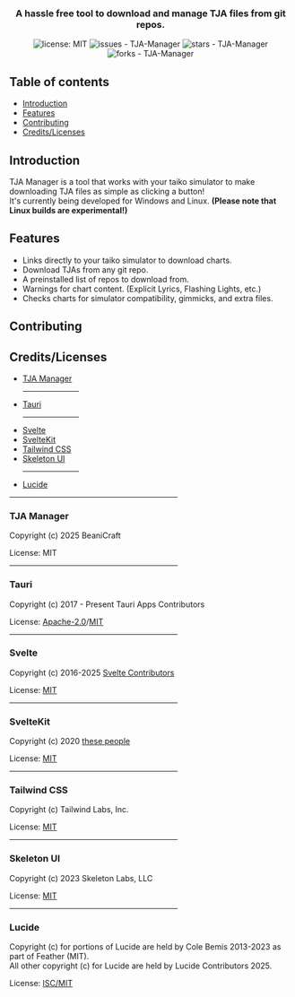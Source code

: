 <div align="center">
<!--<img src="https://github.com/TJA-Manager/TJA-Manager/blob/main/src/lib/images/logo.png?raw=true" alt="TJAMGR logo">-->

<h3 align="center">A hassle free tool to download and manage TJA files from git repos.</h3>

<img src="https://img.shields.io/badge/license-MIT-e6722b?style=flat&labelColor=1f1f1f&link=https%3A%2F%2Fgithub.com%2FTJA-Manager%2Ftja-manager.github.io%3Ftab%3DMIT-1-ov-file" alt="license: MIT"/>
<img src="https://img.shields.io/github/issues/TJA-Manager/TJA-Manager?style=flat&labelColor=1f1f1f" alt="issues - TJA-Manager">
<img src="https://img.shields.io/github/stars/TJA-Manager/TJA-Manager?style=flat&labelColor=1f1f1f" alt="stars - TJA-Manager">
<img src="https://img.shields.io/github/forks/TJA-Manager/TJA-Manager?style=social?style=flat&labelColor=1f1f1f" alt="forks - TJA-Manager">

<div align="left">
<nav>
	<h2>Table of contents</h2>
	<ul>
		<li><a href="#introduction">Introduction</a></li>
		<li><a href="#features">Features</a></li>
        <li><a href="#contributing">Contributing</a></li>
        <li><a href="#credits-licenses">Credits/Licenses</a></li>
	</ul>
</nav>

<!-- ============== -->
<h2 id="introduction">Introduction</h2>

<p>TJA Manager is a tool that works with your taiko simulator to make downloading TJA files as simple as clicking a button!
<br>It's currently being developed for Windows and Linux. <b>(Please note that Linux builds are experimental!)</b></p>
<!-- ============== -->

<!-- ============== -->
<h2 id="features">Features</h2>
<ul>
	<li>Links directly to your taiko simulator to download charts.</li>
	<li>Download TJAs from any git repo.</li>
	<li>A preinstalled list of repos to download from.</li>
	<li>Warnings for chart content. (Explicit Lyrics, Flashing Lights, etc.)</li>
	<li>Checks charts for simulator compatibility, gimmicks, and extra files.</li>
</ul>

<!-- ============== -->

<!-- ============== -->
<h2 id="contributing">Contributing</h2>
<!-- ============== -->

<!-- ============== -->
<h2 id="credits-licenses">Credits/Licenses</h2>
<ul>
	<li><a href="#tjamgr">TJA Manager</a></li>
	<hr width="100" align="left">
	<li><a href="#tauri">Tauri</a></li>
	<hr width="100" align="left">
	<li><a href="#svelte">Svelte</a></li>
	<li><a href="#sveltekit">SvelteKit</a></li>
    <li><a href="#tailwind-css">Tailwind CSS</a></li>
	<li><a href="#skeleton-ui">Skeleton UI</a></li>
	<hr width="100" align="left">
    <li><a href="#lucide">Lucide</a></li>
</ul>

<hr width="300" align="left">

<!-- ==== -->
<h3 id="tjamgr">TJA Manager</h3>
<p>Copyright (c) 2025 BeaniCraft</p>

<p>License: <a >MIT</a>

<hr width="300" align="left">
<!-- ==== -->

<!-- ==== -->
<h3 id="tauri">Tauri</h3>
<p>Copyright (c) 2017 - Present Tauri Apps Contributors</p>

<p>License: <a href="https://github.com/tauri-apps/tauri?tab=Apache-2.0-1-ov-file">Apache-2.0</a>/<a href="https://github.com/tauri-apps/tauri?tab=MIT-2-ov-file">MIT</a></p>

<hr width="300" align="left">
<!-- ==== -->

<!-- ==== -->
<h3 id="svelte">Svelte</h3>
<p>Copyright (c) 2016-2025 <a href="https://github.com/sveltejs/svelte/graphs/contributors">Svelte Contributors</a></p>

<p>License: <a href="https://github.com/sveltejs/svelte?tab=MIT-1-ov-file">MIT</a></p>

<hr width="300" align="left">
<!-- ==== -->

<!-- ==== -->
<h3 id="sveltekit">SvelteKit</h3>
<p>Copyright (c) 2020 <a href="https://github.com/sveltejs/kit/graphs/contributors">these people</a></p>

<p>License: <a href="https://github.com/sveltejs/kit?tab=MIT-1-ov-file">MIT</a></p>

<hr width="300" align="left">
<!-- ==== -->

<!-- ==== -->
<h3 id="tailwind-css">Tailwind CSS</h3>
<p>Copyright (c) Tailwind Labs, Inc.</p>

<p>License: <a href="https://github.com/tailwindlabs/tailwindcss?tab=MIT-1-ov-file">MIT</a></p>

<hr width="300" align="left">
<!-- ==== -->

<!-- ==== -->
<h3 id="skeleton-ui">Skeleton UI</h3>
<p>Copyright (c) 2023 Skeleton Labs, LLC</p>

<p>License: <a href="https://github.com/skeletonlabs/skeleton?tab=MIT-1-ov-file">MIT</a></p>

<hr width="300" align="left">
<!-- ==== -->

<!-- ==== -->
<h3 id="lucide">Lucide</h3>

<p>Copyright (c) for portions of Lucide are held by Cole Bemis 2013-2023 as part of Feather (MIT). 
<br>All other copyright (c) for Lucide are held by Lucide Contributors 2025.</p>

<p>License: <a href="https://github.com/lucide-icons/lucide?tab=License-1-ov-file">ISC/MIT</a></p>
<!-- ==== -->
<!-- ============== -->
</div>
</div>
